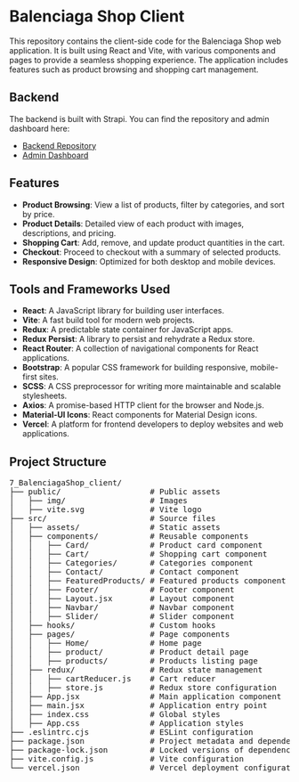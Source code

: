 # Balenciaga Shop Client

This repository contains the client-side code for the Balenciaga Shop web application. It is built using React and Vite, with various components and pages to provide a seamless shopping experience. The application includes features such as product browsing and shopping cart management.

## Backend
The backend is built with Strapi. You can find the repository and admin dashboard here:
- [Backend Repository](https://github.com/HakYam/strapi-railway.app)
- [Admin Dashboard](https://strapi-production-5ac1.up.railway.app/admin/)

## Features
- **Product Browsing**: View a list of products, filter by categories, and sort by price.
- **Product Details**: Detailed view of each product with images, descriptions, and pricing.
- **Shopping Cart**: Add, remove, and update product quantities in the cart.
- **Checkout**: Proceed to checkout with a summary of selected products.
- **Responsive Design**: Optimized for both desktop and mobile devices.

## Tools and Frameworks Used
- **React**: A JavaScript library for building user interfaces.
- **Vite**: A fast build tool for modern web projects.
- **Redux**: A predictable state container for JavaScript apps.
- **Redux Persist**: A library to persist and rehydrate a Redux store.
- **React Router**: A collection of navigational components for React applications.
- **Bootstrap**: A popular CSS framework for building responsive, mobile-first sites.
- **SCSS**: A CSS preprocessor for writing more maintainable and scalable stylesheets.
- **Axios**: A promise-based HTTP client for the browser and Node.js.
- **Material-UI Icons**: React components for Material Design icons.
- **Vercel**: A platform for frontend developers to deploy websites and web applications.

## Project Structure

<pre>
7_BalenciagaShop_client/
├── public/                   # Public assets
│   ├── img/                  # Images
│   ├── vite.svg              # Vite logo
├── src/                      # Source files
│   ├── assets/               # Static assets
│   ├── components/           # Reusable components
│   │   ├── Card/             # Product card component
│   │   ├── Cart/             # Shopping cart component
│   │   ├── Categories/       # Categories component
│   │   ├── Contact/          # Contact component
│   │   ├── FeaturedProducts/ # Featured products component
│   │   ├── Footer/           # Footer component
│   │   ├── Layout.jsx        # Layout component
│   │   ├── Navbar/           # Navbar component
│   │   ├── Slider/           # Slider component
│   ├── hooks/                # Custom hooks
│   ├── pages/                # Page components
│   │   ├── Home/             # Home page
│   │   ├── product/          # Product detail page
│   │   ├── products/         # Products listing page
│   ├── redux/                # Redux state management
│   │   ├── cartReducer.js    # Cart reducer
│   │   ├── store.js          # Redux store configuration
│   ├── App.jsx               # Main application component
│   ├── main.jsx              # Application entry point
│   ├── index.css             # Global styles
│   ├── App.css               # Application styles
├── .eslintrc.cjs             # ESLint configuration
├── package.json              # Project metadata and dependencies
├── package-lock.json         # Locked versions of dependencies
├── vite.config.js            # Vite configuration
└── vercel.json               # Vercel deployment configuration
</pre>
